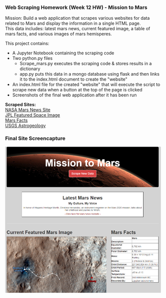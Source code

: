 ### Web Scraping Homework (Week 12 HW) - Mission to Mars

Mission: Build a web application that scrapes various websites for data related to Mars and display the information in a single HTML page.\
This data includes: latest mars news, current featured image, a table of mars facts, and various images of mars hemisperes.

This project contains:
- A Jupyter Notebook containing the scraping code
- Two python.py files
    - Scrape_mars.py executes the scraping code & stores results in a dictionary
    - app.py puts this data in a mongo database using flask and then links it to the index.html document to create the "website"
- An index.html file for the created "website" that will execute the script to scrape new data when a button at the top of the page is clicked
- Screenshots of the final web application after it has been run

**Scraped Sites:**\
[NASA Mars News Site](https://mars.nasa.gov/news/)\
[JPL Featured Space Image](https://www.jpl.nasa.gov/spaceimages/?search=&category=Mars)\
[Mars Facts](https://space-facts.com/mars/)\
[USGS Astrogeology](https://astrogeology.usgs.gov/search/results?q=hemisphere+enhanced&k1=target&v1=Mars)

### Final Site Screencapture
![MarsPage](https://github.com/SarahZ22/web-scraping-challenge/blob/master/Site_Screenshots/Top_Site_SC.PNG)

